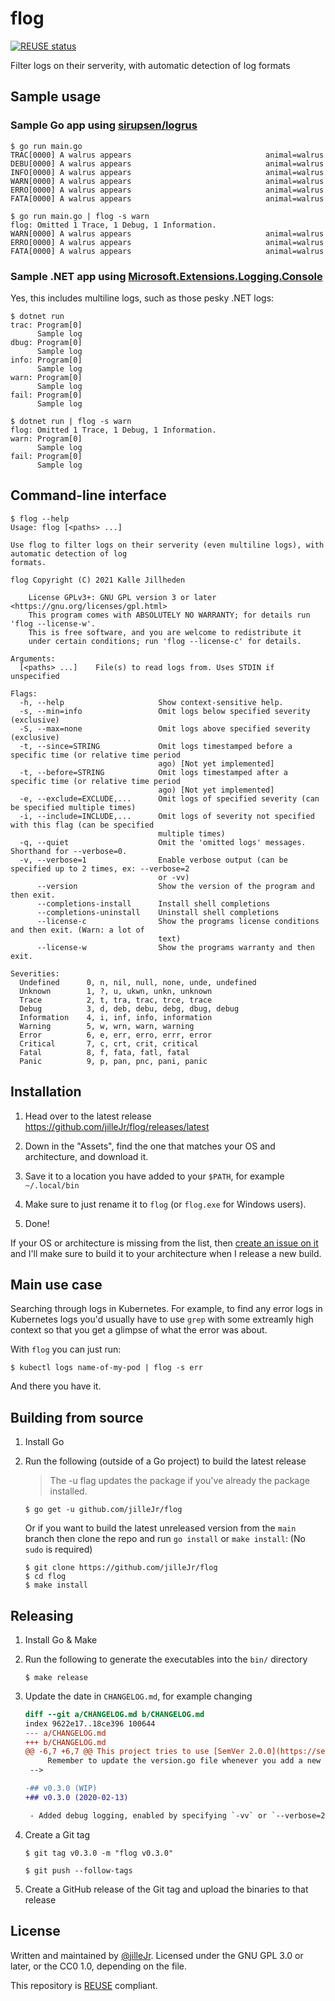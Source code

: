 <!--
SPDX-FileCopyrightText: 2021 Kalle Fagerberg

SPDX-License-Identifier: CC0-1.0
-->

# flog

[![REUSE status](https://api.reuse.software/badge/github.com/jilleJr/flog)](https://api.reuse.software/info/github.com/jilleJr/flog)

Filter logs on their serverity, with automatic detection of log formats

## Sample usage

### Sample Go app using [sirupsen/logrus](https://github.com/sirupsen/logrus)

```console
$ go run main.go
TRAC[0000] A walrus appears                              animal=walrus
DEBU[0000] A walrus appears                              animal=walrus
INFO[0000] A walrus appears                              animal=walrus
WARN[0000] A walrus appears                              animal=walrus
ERRO[0000] A walrus appears                              animal=walrus
FATA[0000] A walrus appears                              animal=walrus

$ go run main.go | flog -s warn
flog: Omitted 1 Trace, 1 Debug, 1 Information.
WARN[0000] A walrus appears                              animal=walrus
ERRO[0000] A walrus appears                              animal=walrus
FATA[0000] A walrus appears                              animal=walrus
```

### Sample .NET app using [Microsoft.Extensions.Logging.Console](https://docs.microsoft.com/en-us/dotnet/core/extensions/console-log-formatter)

Yes, this includes multiline logs, such as those pesky .NET logs:

```console
$ dotnet run
trac: Program[0]
      Sample log
dbug: Program[0]
      Sample log
info: Program[0]
      Sample log
warn: Program[0]
      Sample log
fail: Program[0]
      Sample log

$ dotnet run | flog -s warn
flog: Omitted 1 Trace, 1 Debug, 1 Information.
warn: Program[0]
      Sample log
fail: Program[0]
      Sample log
```

## Command-line interface

```console
$ flog --help
Usage: flog [<paths> ...]

Use flog to filter logs on their serverity (even multiline logs), with automatic detection of log
formats.

flog Copyright (C) 2021 Kalle Jillheden

    License GPLv3+: GNU GPL version 3 or later <https://gnu.org/licenses/gpl.html>
    This program comes with ABSOLUTELY NO WARRANTY; for details run 'flog --license-w'.
    This is free software, and you are welcome to redistribute it
    under certain conditions; run 'flog --license-c' for details.

Arguments:
  [<paths> ...]    File(s) to read logs from. Uses STDIN if unspecified

Flags:
  -h, --help                     Show context-sensitive help.
  -s, --min=info                 Omit logs below specified severity (exclusive)
  -S, --max=none                 Omit logs above specified severity (exclusive)
  -t, --since=STRING             Omit logs timestamped before a specific time (or relative time period
                                 ago) [Not yet implemented]
  -t, --before=STRING            Omit logs timestamped after a specific time (or relative time period
                                 ago) [Not yet implemented]
  -e, --exclude=EXCLUDE,...      Omit logs of specified severity (can be specified multiple times)
  -i, --include=INCLUDE,...      Omit logs of severity not specified with this flag (can be specified
                                 multiple times)
  -q, --quiet                    Omit the 'omitted logs' messages. Shorthand for --verbose=0.
  -v, --verbose=1                Enable verbose output (can be specified up to 2 times, ex: --verbose=2
                                 or -vv)
      --version                  Show the version of the program and then exit.
      --completions-install      Install shell completions
      --completions-uninstall    Uninstall shell completions
      --license-c                Show the programs license conditions and then exit. (Warn: a lot of
                                 text)
      --license-w                Show the programs warranty and then exit.

Severities:
  Undefined      0, n, nil, null, none, unde, undefined
  Unknown        1, ?, u, ukwn, unkn, unknown
  Trace          2, t, tra, trac, trce, trace
  Debug          3, d, deb, debu, debg, dbug, debug
  Information    4, i, inf, info, information
  Warning        5, w, wrn, warn, warning
  Error          6, e, err, erro, errr, error
  Critical       7, c, crt, crit, critical
  Fatal          8, f, fata, fatl, fatal
  Panic          9, p, pan, pnc, pani, panic
```

## Installation

1. Head over to the latest release
   <https://github.com/jilleJr/flog/releases/latest>

2. Down in the "Assets", find the one that matches your OS and architecture,
   and download it.

3. Save it to a location you have added to your `$PATH`, for example
   `~/.local/bin`

4. Make sure to just rename it to `flog` (or `flog.exe` for Windows users).

5. Done!


If your OS or architecture is missing from the list, then
[create an issue on it](https://github.com/jilleJr/flog/issues/new/choose) and
I'll make sure to build it to your architecture when I release a new build.

## Main use case

Searching through logs in Kubernetes. For example, to find any error logs in
Kubernetes logs you'd usually have to use `grep` with some extreamly high
context so that you get a glimpse of what the error was about.

With `flog` you can just run:

```console
$ kubectl logs name-of-my-pod | flog -s err
```

And there you have it.

## Building from source

1. Install Go

2. Run the following (outside of a Go project) to build the latest release

   > The -u flag updates the package if you've already the package installed.

   ```console
   $ go get -u github.com/jilleJr/flog
   ```

   Or if you want to build the latest unreleased version from the `main` branch
   then clone the repo and run `go install` or `make install`:
   (No `sudo` is required)
   
   ```console
   $ git clone https://github.com/jilleJr/flog
   $ cd flog
   $ make install
   ```

## Releasing

1. Install Go & Make

2. Run the following to generate the executables into the `bin/` directory

   ```console
   $ make release
   ```

3. Update the date in `CHANGELOG.md`, for example changing

   ```diff
   diff --git a/CHANGELOG.md b/CHANGELOG.md
   index 9622e17..18ce396 100644
   --- a/CHANGELOG.md
   +++ b/CHANGELOG.md
   @@ -6,7 +6,7 @@ This project tries to use [SemVer 2.0.0](https://semver.org)
        Remember to update the version.go file whenever you add a new version.
    -->
   
   -## v0.3.0 (WIP)
   +## v0.3.0 (2020-02-13)
   
    - Added debug logging, enabled by specifying `-vv` or `--verbose=2`. (#13)
   
   ```

4. Create a Git tag

   ```console
   $ git tag v0.3.0 -m "flog v0.3.0"
   
   $ git push --follow-tags
   ```

5. Create a GitHub release of the Git tag and upload the binaries to that release

## License

Written and maintained by [@jilleJr](https://github.com/jilleJr).
Licensed under the GNU GPL 3.0 or later, or the CC0 1.0, depending on the file.

This repository is [REUSE](https://reuse.software/) compliant.
